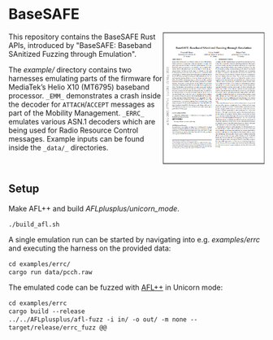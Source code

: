 # BaseSAFE

<a href="https://arxiv.org/pdf/2005.07797.pdf"> <img title="" src="paper.png" alt="base safe paper" align="right" width="200"></a>

This repository contains the BaseSAFE Rust APIs, introduced by "BaseSAFE: Baseband SAnitized Fuzzing through Emulation".

The _example/_ directory contains two harnesses emulating parts of the firmware for MediaTek’s Helio X10 (MT6795) baseband processor.
`_EMM_` demonstrates a crash inside the decoder for `ATTACH`/`ACCEPT` messages as part of the Mobility Management.
`_ERRC_` emulates various ASN.1 decoders which are being used for Radio Resource Control messages. Example inputs can be found inside the `_data/_` directories.

<br/>

## Setup

Make AFL++ and build _AFLplusplus/unicorn_mode_.
```
./build_afl.sh
```

A single emulation run can be started by navigating into e.g.
_examples/errc_ and executing the harness on the provided data:
```
cd examples/errc/
cargo run data/pcch.raw
```

The emulated code can be fuzzed with [AFL++](https://github.com/AFLplusplus/AFLplusplus) in Unicorn mode:
```
cd examples/errc
cargo build --release
../../AFLplusplus/afl-fuzz -i in/ -o out/ -m none -- target/release/errc_fuzz @@
```
